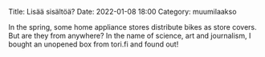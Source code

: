 Title: Lisää sisältöä?
Date: 2022-01-08 18:00
Category: muumilaakso

In the spring, some home appliance stores distribute bikes as store covers. But are they from anywhere? In the name of science, art and journalism, I bought an unopened box from tori.fi and found out!
